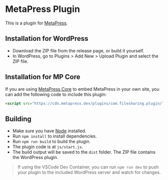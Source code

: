# MetaPress Plugin

This is a plugin for [MetaPress](https://get.metapress.dev).

## Installation for WordPress

- Download the ZIP file from the release page, or build it yourself.
- In WordPress, go to Plugins > Add New > Upload Plugin and select the ZIP file.

## Installation for MP Core

If you are using [MetaPress Core](https://get.metapress.dev/#/embedding-mp-core) to embed MetaPress in your own site, you can add the following code to include this plugin:

```html
<script src="https://cdn.metapress.dev/plugins/com.filesharing.plugin/loader.js"></script>
```

## Building

- Make sure you have [Node](https://nodejs.org) installed.
- Run `npm install` to install dependencies.
- Run `npm run build` to build the plugin.
- The plugin code is at `js/start.js`.
- The build output will be saved to the `dist` folder. The ZIP file contains the WordPress plugin.

> If using the VSCode Dev Container, you can run `npm run dev` to push your plugin to the included WordPress server and watch for changes.